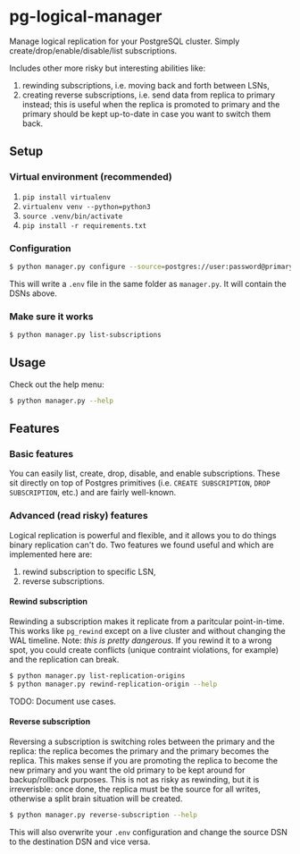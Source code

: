 # pg-logical-manager
Manage logical replication for your PostgreSQL cluster. Simply create/drop/enable/disable/list subscriptions.

Includes other more risky but interesting abilities like:
1. rewinding subscriptions, i.e. moving back and forth between LSNs,
2. creating reverse subscriptions, i.e. send data from replica to primary instead; this is useful when the replica is promoted to primary and the primary should be kept up-to-date in case you want to switch them back.

## Setup

### Virtual environment (recommended)

1. `pip install virtualenv`
2. `virtualenv venv --python=python3`
3. `source .venv/bin/activate`
4. `pip install -r requirements.txt`

### Configuration

```bash
$ python manager.py configure --source=postgres://user:password@primary-db:5432/database --destination=postgres://user:password@replica-db:5432/database
```

This will write a `.env` file in the same folder as `manager.py`. It will contain the DSNs above.

### Make sure it works

```bash
$ python manager.py list-subscriptions
```

## Usage

Check out the help menu:

```bash
$ python manager.py --help
```

## Features

### Basic features

You can easily list, create, drop, disable, and enable subscriptions. These sit directly on top of Postgres primitives (i.e. `CREATE SUBSCRIPTION`, `DROP SUBSCRIPTION`, etc.) and are fairly well-known.

### Advanced (read risky) features

Logical replication is powerful and flexible, and it allows you to do things binary replication can't do. Two features we found useful and which are implemented here are:

1. rewind subscription to specific LSN,
2. reverse subscriptions.

#### Rewind subscription

Rewinding a subscription makes it replicate from a paritcular point-in-time. This works like `pg_rewind` except on a live cluster and without changing the WAL timeline. Note: _this is pretty dangerous_. If you rewind it to a wrong spot, you could create conflicts (unique contraint violations, for example) and the replication can break.

```bash
$ python manager.py list-replication-origins
$ python manager.py rewind-replication-origin --help
```

TODO: Document use cases.

#### Reverse subscription

Reversing a subscription is switching roles between the primary and the replica: the replica becomes the primary and the primary becomes the replica. This makes sense if you are promoting the replica to become the new primary and you want the old primary to be kept around for backup/rollback purposes. This is not as risky as rewinding, but it is irreverisble: once done, the replica must be the source for all writes, otherwise a split brain situation will be created.


```bash
$ python manager.py reverse-subscription --help
```

This will also overwrite your `.env` configuration and change the source DSN to the destination DSN and vice versa.
